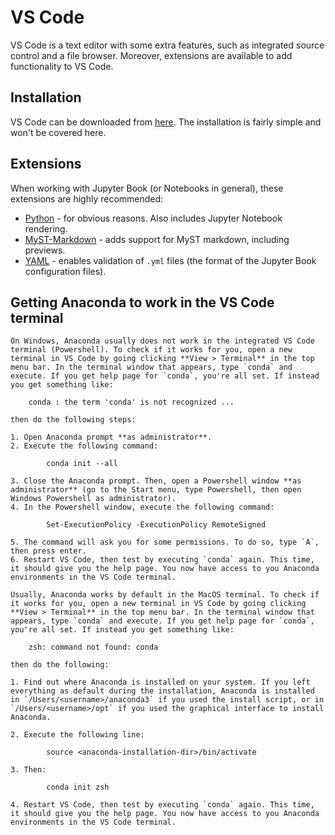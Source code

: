# VS Code

VS Code is a text editor with some extra features, such as integrated source control and a file browser. Moreover, extensions are available to add functionality to VS Code.

## Installation

VS Code can be downloaded from [here](https://code.visualstudio.com). The installation is fairly simple and won't be covered here.

## Extensions

When working with Jupyter Book (or Notebooks in general), these extensions are highly recommended:

- [Python](https://marketplace.visualstudio.com/items?itemName=ms-python.python) - for obvious reasons. Also includes Jupyter Notebook rendering.
- [MyST-Markdown](https://marketplace.visualstudio.com/items?itemName=ExecutableBookProject.myst-highlight) - adds support for MyST markdown, including previews.
- [YAML](https://marketplace.visualstudio.com/items?itemName=redhat.vscode-yaml) - enables validation of `.yml` files (the format of the Jupyter Book configuration files).

## Getting Anaconda to work in the VS Code terminal
```{tab} Windows
On Windows, Anaconda usually does not work in the integrated VS Code terminal (Powershell). To check if it works for you, open a new terminal in VS Code by going clicking **View > Terminal** in the top menu bar. In the terminal window that appears, type `conda` and execute. If you get help page for `conda`, you're all set. If instead you get something like:

    conda : the term 'conda' is not recognized ...

then do the following steps:

1. Open Anaconda prompt **as administrator**.
2. Execute the following command:

        conda init --all

3. Close the Anaconda prompt. Then, open a Powershell window **as administrator** (go to the Start menu, type Powershell, then open Windows Powershell as administrator).
4. In the Powershell window, execute the following command: 
   
        Set-ExecutionPolicy -ExecutionPolicy RemoteSigned

5. The command will ask you for some permissions. To do so, type `A`, then press enter.
6. Restart VS Code, then test by executing `conda` again. This time, it should give you the help page. You now have access to you Anaconda environments in the VS Code terminal.
```
```{tab} MacOS
Usually, Anaconda works by default in the MacOS terminal. To check if it works for you, open a new terminal in VS Code by going clicking **View > Terminal** in the top menu bar. In the terminal window that appears, type `conda` and execute. If you get help page for `conda`, you're all set. If instead you get something like:

    zsh: command not found: conda

then do the following:

1. Find out where Anaconda is installed on your system. If you left everything as default during the installation, Anaconda is installed in `/Users/<username>/anaconda3` if you used the install script, or in `/Users/<username>/opt` if you used the graphical interface to install Anaconda.

2. Execute the following line:

        source <anaconda-installation-dir>/bin/activate

3. Then:

        conda init zsh

4. Restart VS Code, then test by executing `conda` again. This time, it should give you the help page. You now have access to you Anaconda environments in the VS Code terminal.
```
